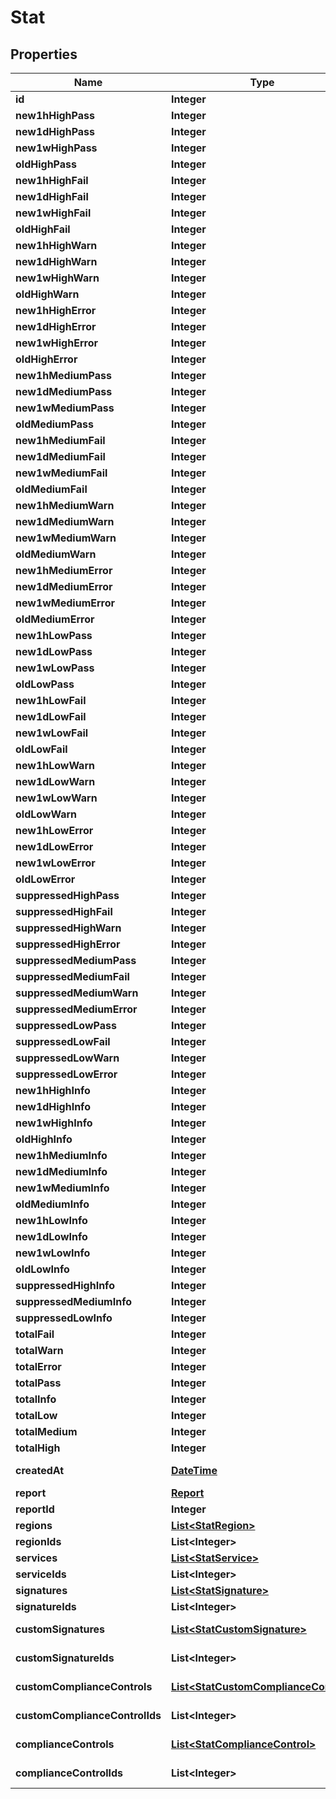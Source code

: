 
# Stat

## Properties
Name | Type | Description | Notes
------------ | ------------- | ------------- | -------------
**id** | **Integer** | Unique ID |  [optional]
**new1hHighPass** | **Integer** | new_1h_high_pass |  [optional]
**new1dHighPass** | **Integer** | new_1d_high_pass |  [optional]
**new1wHighPass** | **Integer** | new_1w_high_pass |  [optional]
**oldHighPass** | **Integer** | old_high_pass |  [optional]
**new1hHighFail** | **Integer** | new_1h_high_fail |  [optional]
**new1dHighFail** | **Integer** | new_1d_high_fail |  [optional]
**new1wHighFail** | **Integer** | new_1w_high_fail |  [optional]
**oldHighFail** | **Integer** | old_high_fail |  [optional]
**new1hHighWarn** | **Integer** | new_1h_high_warn |  [optional]
**new1dHighWarn** | **Integer** | new_1d_high_warn |  [optional]
**new1wHighWarn** | **Integer** | new_1w_high_warn |  [optional]
**oldHighWarn** | **Integer** | old_high_warn |  [optional]
**new1hHighError** | **Integer** | new_1h_high_error |  [optional]
**new1dHighError** | **Integer** | new_1d_high_error |  [optional]
**new1wHighError** | **Integer** | new_1w_high_error |  [optional]
**oldHighError** | **Integer** | old_high_error |  [optional]
**new1hMediumPass** | **Integer** | new_1h_medium_pass |  [optional]
**new1dMediumPass** | **Integer** | new_1d_medium_pass |  [optional]
**new1wMediumPass** | **Integer** | new_1w_medium_pass |  [optional]
**oldMediumPass** | **Integer** | old_medium_pass |  [optional]
**new1hMediumFail** | **Integer** | new_1h_medium_fail |  [optional]
**new1dMediumFail** | **Integer** | new_1d_medium_fail |  [optional]
**new1wMediumFail** | **Integer** | new_1w_medium_fail |  [optional]
**oldMediumFail** | **Integer** | old_medium_fail |  [optional]
**new1hMediumWarn** | **Integer** | new_1h_medium_warn |  [optional]
**new1dMediumWarn** | **Integer** | new_1d_medium_warn |  [optional]
**new1wMediumWarn** | **Integer** | new_1w_medium_warn |  [optional]
**oldMediumWarn** | **Integer** | old_medium_warn |  [optional]
**new1hMediumError** | **Integer** | new_1h_medium_error |  [optional]
**new1dMediumError** | **Integer** | new_1d_medium_error |  [optional]
**new1wMediumError** | **Integer** | new_1w_medium_error |  [optional]
**oldMediumError** | **Integer** | old_medium_error |  [optional]
**new1hLowPass** | **Integer** | new_1h_low_pass |  [optional]
**new1dLowPass** | **Integer** | new_1d_low_pass |  [optional]
**new1wLowPass** | **Integer** | new_1w_low_pass |  [optional]
**oldLowPass** | **Integer** | old_low_pass |  [optional]
**new1hLowFail** | **Integer** | new_1h_low_fail |  [optional]
**new1dLowFail** | **Integer** | new_1d_low_fail |  [optional]
**new1wLowFail** | **Integer** | new_1w_low_fail |  [optional]
**oldLowFail** | **Integer** | old_low_fail |  [optional]
**new1hLowWarn** | **Integer** | new_1h_low_warn |  [optional]
**new1dLowWarn** | **Integer** | new_1d_low_warn |  [optional]
**new1wLowWarn** | **Integer** | new_1w_low_warn |  [optional]
**oldLowWarn** | **Integer** | old_low_warn |  [optional]
**new1hLowError** | **Integer** | new_1h_low_error |  [optional]
**new1dLowError** | **Integer** | new_1d_low_error |  [optional]
**new1wLowError** | **Integer** | new_1w_low_error |  [optional]
**oldLowError** | **Integer** | old_low_error |  [optional]
**suppressedHighPass** | **Integer** | suppressed_high_pass |  [optional]
**suppressedHighFail** | **Integer** | suppressed_high_fail |  [optional]
**suppressedHighWarn** | **Integer** | suppressed_high_warn |  [optional]
**suppressedHighError** | **Integer** | suppressed_high_error |  [optional]
**suppressedMediumPass** | **Integer** | suppressed_medium_pass |  [optional]
**suppressedMediumFail** | **Integer** | suppressed_medium_fail |  [optional]
**suppressedMediumWarn** | **Integer** | suppressed_medium_warn |  [optional]
**suppressedMediumError** | **Integer** | suppressed_medium_error |  [optional]
**suppressedLowPass** | **Integer** | suppressed_low_pass |  [optional]
**suppressedLowFail** | **Integer** | suppressed_low_fail |  [optional]
**suppressedLowWarn** | **Integer** | suppressed_low_warn |  [optional]
**suppressedLowError** | **Integer** | suppressed_low_error |  [optional]
**new1hHighInfo** | **Integer** | new_1h_high_info |  [optional]
**new1dHighInfo** | **Integer** | new_1d_high_info |  [optional]
**new1wHighInfo** | **Integer** | new_1w_high_info |  [optional]
**oldHighInfo** | **Integer** | old_high_info |  [optional]
**new1hMediumInfo** | **Integer** | new_1h_medium_info |  [optional]
**new1dMediumInfo** | **Integer** | new_1d_medium_info |  [optional]
**new1wMediumInfo** | **Integer** | new_1w_medium_info |  [optional]
**oldMediumInfo** | **Integer** | old_medium_info |  [optional]
**new1hLowInfo** | **Integer** | new_1h_low_info |  [optional]
**new1dLowInfo** | **Integer** | new_1d_low_info |  [optional]
**new1wLowInfo** | **Integer** | new_1w_low_info |  [optional]
**oldLowInfo** | **Integer** | old_low_info |  [optional]
**suppressedHighInfo** | **Integer** | suppressed_high_info |  [optional]
**suppressedMediumInfo** | **Integer** | suppressed_medium_info |  [optional]
**suppressedLowInfo** | **Integer** | suppressed_low_info |  [optional]
**totalFail** | **Integer** | total_fail |  [optional]
**totalWarn** | **Integer** | total_warn |  [optional]
**totalError** | **Integer** | total_error |  [optional]
**totalPass** | **Integer** | total_pass |  [optional]
**totalInfo** | **Integer** | total_info |  [optional]
**totalLow** | **Integer** | total_low |  [optional]
**totalMedium** | **Integer** | total_medium |  [optional]
**totalHigh** | **Integer** | total_high |  [optional]
**createdAt** | [**DateTime**](DateTime.md) | ISO 8601 timestamp when the resource was created |  [optional]
**report** | [**Report**](Report.md) | Associated Report |  [optional]
**reportId** | **Integer** | Associated Report ID |  [optional]
**regions** | [**List&lt;StatRegion&gt;**](StatRegion.md) | Associated Regions |  [optional]
**regionIds** | **List&lt;Integer&gt;** | Associated Regions IDs |  [optional]
**services** | [**List&lt;StatService&gt;**](StatService.md) | Associated Services |  [optional]
**serviceIds** | **List&lt;Integer&gt;** | Associated Services IDs |  [optional]
**signatures** | [**List&lt;StatSignature&gt;**](StatSignature.md) | Associated Signatures |  [optional]
**signatureIds** | **List&lt;Integer&gt;** | Associated Signatures IDs |  [optional]
**customSignatures** | [**List&lt;StatCustomSignature&gt;**](StatCustomSignature.md) | Associated Custom Signatures |  [optional]
**customSignatureIds** | **List&lt;Integer&gt;** | Associated Custom Signatures IDs |  [optional]
**customComplianceControls** | [**List&lt;StatCustomComplianceControl&gt;**](StatCustomComplianceControl.md) | Associated Custom Compliance Controls |  [optional]
**customComplianceControlIds** | **List&lt;Integer&gt;** | Associated Custom Compliance Controls IDs |  [optional]
**complianceControls** | [**List&lt;StatComplianceControl&gt;**](StatComplianceControl.md) | Associated Compliance Controls |  [optional]
**complianceControlIds** | **List&lt;Integer&gt;** | Associated Compliance Controls IDs |  [optional]



